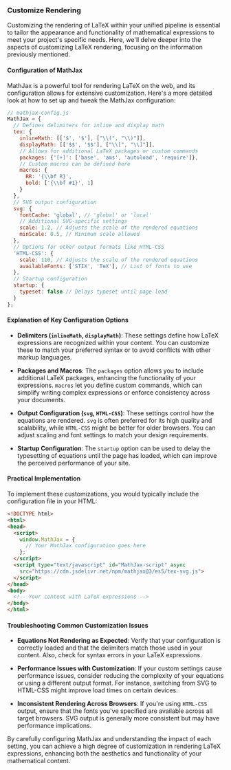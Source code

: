 ### Customize Rendering

Customizing the rendering of LaTeX within your unified pipeline is essential to tailor the appearance and functionality of mathematical expressions to meet your project's specific needs. Here, we'll delve deeper into the aspects of customizing LaTeX rendering, focusing on the information previously mentioned.

#### Configuration of MathJax

MathJax is a powerful tool for rendering LaTeX on the web, and its configuration allows for extensive customization. Here's a more detailed look at how to set up and tweak the MathJax configuration:

```javascript
// mathjax-config.js
MathJax = {
  // Defines delimiters for inline and display math
  tex: {
    inlineMath: [['$', '$'], ["\\(", "\\)"]],
    displayMath: [['$$', '$$'], ["\\[", "\\]"]],
    // Allows for additional LaTeX packages or custom commands
    packages: {'[+]': ['base', 'ams', 'autoload', 'require']},
    // Custom macros can be defined here
    macros: {
      RR: '{\\bf R}',
      bold: ['{\\bf #1}', 1]
    }
  },
  // SVG output configuration
  svg: {
    fontCache: 'global', // 'global' or 'local'
    // Additional SVG-specific settings
    scale: 1.2, // Adjusts the scale of the rendered equations
    minScale: 0.5, // Minimum scale allowed
  },
  // Options for other output formats like HTML-CSS
  'HTML-CSS': {
    scale: 110, // Adjusts the scale of the rendered equations
    availableFonts: ['STIX', 'TeX'], // List of fonts to use
  },
  // Startup configuration
  startup: {
    typeset: false // Delays typeset until page load
  }
};
```

#### Explanation of Key Configuration Options

- **Delimiters (`inlineMath`, `displayMath`)**: These settings define how LaTeX expressions are recognized within your content. You can customize these to match your preferred syntax or to avoid conflicts with other markup languages.

- **Packages and Macros**: The `packages` option allows you to include additional LaTeX packages, enhancing the functionality of your expressions. `macros` let you define custom commands, which can simplify writing complex expressions or enforce consistency across your documents.

- **Output Configuration (`svg`, `HTML-CSS`)**: These settings control how the equations are rendered. `svg` is often preferred for its high quality and scalability, while `HTML-CSS` might be better for older browsers. You can adjust scaling and font settings to match your design requirements.

- **Startup Configuration**: The `startup` option can be used to delay the typesetting of equations until the page has loaded, which can improve the perceived performance of your site.

#### Practical Implementation

To implement these customizations, you would typically include the configuration file in your HTML:

```html
<!DOCTYPE html>
<html>
<head>
  <script>
    window.MathJax = {
      // Your MathJax configuration goes here
    };
  </script>
  <script type="text/javascript" id="MathJax-script" async
    src="https://cdn.jsdelivr.net/npm/mathjax@3/es5/tex-svg.js">
  </script>
</head>
<body>
  <!-- Your content with LaTeX expressions -->
</body>
</html>
```

#### Troubleshooting Common Customization Issues

- **Equations Not Rendering as Expected**: Verify that your configuration is correctly loaded and that the delimiters match those used in your content. Also, check for syntax errors in your LaTeX expressions.

- **Performance Issues with Customization**: If your custom settings cause performance issues, consider reducing the complexity of your equations or using a different output format. For instance, switching from SVG to HTML-CSS might improve load times on certain devices.

- **Inconsistent Rendering Across Browsers**: If you're using `HTML-CSS` output, ensure that the fonts you've specified are available across all target browsers. SVG output is generally more consistent but may have performance implications.

By carefully configuring MathJax and understanding the impact of each setting, you can achieve a high degree of customization in rendering LaTeX expressions, enhancing both the aesthetics and functionality of your mathematical content.